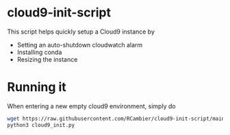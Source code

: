 # cloud9-init-script
This script helps quickly setup a Cloud9 instance by
- Setting an auto-shutdown cloudwatch alarm
- Installing conda
- Resizing the instance 

# Running it

When entering a new empty cloud9 environment, simply do
```bash
wget https://raw.githubusercontent.com/RCambier/cloud9-init-script/main/cloud9_init.py
python3 cloud9_init.py
```
